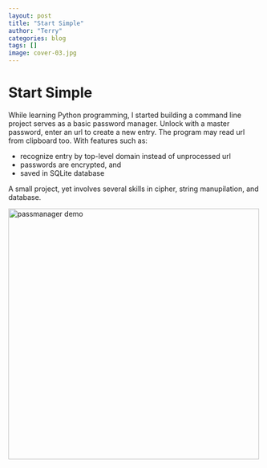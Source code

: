 ```yaml
---
layout: post
title: "Start Simple"
author: "Terry"
categories: blog
tags: []
image: cover-03.jpg
---
```


# Start Simple

While learning Python programming, I started building a command line project serves as a basic password manager. Unlock with a master password, enter an url to create a new entry. The program may read url from clipboard too.
With features such as:  
- recognize entry by top-level domain instead of unprocessed url
- passwords are encrypted, and
- saved in SQLite database

A small project, yet involves several skills in cipher, string manupilation, and database.  

<img src="https://drive.google.com/uc?export=view&id=16P6nUUd0PZ0Od7qE4wf2INMUa6wLGAdD" alt="passmanager demo" width="500" />

